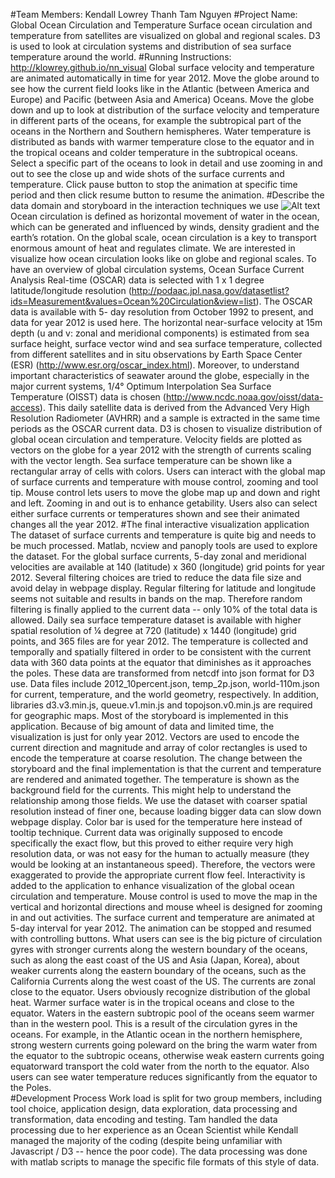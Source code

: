
#Team Members: 
Kendall Lowrey
Thanh Tam Nguyen
#Project Name: Global Ocean Circulation and Temperature
Surface ocean circulation and temperature from satellites are visualized on global and regional scales. D3 is used to look at circulation systems and distribution of sea surface temperature around the world.
#Running Instructions:
http://klowrey.github.io/nn_visual Global surface velocity and temperature are animated automatically in time for year 2012.
Move the globe around to see how the current field looks like in the Atlantic (between America and Europe) and Pacific (between Asia and America) Oceans. 
Move the globe down and up to look at distribution of the surface velocity and temperature in different parts of the oceans, for example the subtropical part of the oceans in the Northern and Southern hemispheres. Water temperature is distributed as bands with warmer temperature close to the equator and in the tropical oceans and colder temperature in the subtropical oceans.
Select a specific part of the oceans to look in detail and use zooming in and out to see the close up and wide shots of the surface currents and temperature.
Click pause button to stop the animation at specific time period and then click resume button to resume the animation.
#Describe the data domain and storyboard in the interaction techniques we use
![Alt text](http://github.com/klowrey/nn_visual/data/storyboard.png)
Ocean circulation is defined as horizontal movement of water in the ocean, which can be generated and influenced by winds, density gradient and the earth’s rotation. On the global scale, ocean circulation is a key to transport enormous amount of heat and regulates climate. We are interested in visualize how ocean circulation looks like on globe and regional scales. To have an overview of global circulation systems, Ocean Surface Current Analysis Real-time (OSCAR) data is selected with 1 x 1 degree latitude/longitude resolution (http://podaac.jpl.nasa.gov/datasetlist?ids=Measurement&values=Ocean%20Circulation&view=list). The OSCAR data is available with 5- day resolution from October 1992 to present, and data for year 2012 is used here. The horizontal near-surface velocity at 15m depth (u and v: zonal and meridional components) is estimated from sea surface height, surface vector wind and sea surface temperature, collected from different satellites and in situ observations by Earth Space Center (ESR) (http://www.esr.org/oscar_index.html). 
Moreover, to understand important characteristics of seawater around the globe, especially in the major current systems, 1/4° Optimum Interpolation Sea Surface Temperature (OISST) data is chosen (http://www.ncdc.noaa.gov/oisst/data-access). This daily satellite data is derived from the Advanced Very High Resolution Radiometer (AVHRR) and a sample is extracted in the same time periods as the OSCAR current data.
D3 is chosen to visualize distribution of global ocean circulation and temperature. Velocity fields are plotted as vectors on the globe for a year 2012 with the strength of currents scaling with the vector length. Sea surface temperature can be shown like a rectangular array of cells with colors. Users can interact with the global map of surface currents and temperature with mouse control, zooming and tool tip. Mouse control lets users to move the globe map up and down and right and left. Zooming in and out is to enhance getability. Users also can select either surface currents or temperatures shown and see their animated changes all the year 2012. 
#The final interactive visualization application
The dataset of surface currents and temperature is quite big and needs to be much processed.  Matlab, ncview and panoply tools are used to explore the dataset. For the global surface currents, 5-day zonal and meridional velocities are available at 140 (latitude) x 360 (longitude) grid points for year 2012. Several filtering choices are tried to reduce the data file size and avoid delay in webpage display. Regular filtering for latitude and longitude seems not suitable and results in bands on the map. Therefore random filtering is finally applied to the current data -- only 10% of the total data is allowed. Daily sea surface temperature dataset is available with higher spatial resolution of ¼ degree at 720 (latitude) x 1440 (longitude) grid points, and 365 files are for year 2012. The temperature is collected and temporally and spatially filtered in order to be consistent with the current data with 360 data points at the equator that diminishes as it approaches the poles. These data are transformed from netcdf into json format for D3 use. Data files include 2012_10percent.json, temp_2p.json, world-110m.json for current, temperature, and the world geometry, respectively. In addition, libraries d3.v3.min.js, queue.v1.min.js and topojson.v0.min.js are required for geographic maps.
Most of the storyboard is implemented in this application. Because of big amount of data and limited time, the visualization is just for only year 2012. Vectors are used to encode the current direction and magnitude and array of color rectangles is used to encode the temperature at coarse resolution. The change between the storyboard and the final implementation is that the current and temperature are rendered and animated together. The temperature is shown as the background field for the currents. This might help to understand the relationship among those fields. We use the dataset with coarser spatial resolution instead of finer one, because loading bigger data can slow down webpage display. Color bar is used for the temperature here instead of tooltip technique. Current data was originally supposed to encode specifically the exact flow, but this proved to either require very high resolution data, or was not easy for the human to actually measure (they would be looking at an instantaneous speed). Therefore, the vectors were exaggerated to provide the appropriate current flow feel.
Interactivity is added to the application to enhance visualization of the global ocean circulation and temperature. Mouse control is used to move the map in the vertical and horizontal directions and mouse wheel is designed for zooming in and out activities. The surface current and temperature are animated at 5-day interval for year 2012. The animation can be stopped and resumed with controlling buttons. 
What users can see is the big picture of circulation gyres with stronger currents along the western boundary of the oceans, such as along the east coast of the US and Asia (Japan, Korea), about weaker currents along the eastern boundary of the oceans, such as the California Currents along the west coast of the US. The currents are zonal close to the equator. Users obviously recognize distribution of the global heat. Warmer surface water is in the tropical oceans and close to the equator. Waters in the eastern subtropic pool of the oceans seem warmer than in the western pool. This is a result of the circulation gyres in the oceans. For example, in the Atlantic ocean in the northern hemisphere, strong western currents going poleward on the bring the warm water from the equator to the subtropic oceans, otherwise weak eastern currents going equatorward transport the cold water from the north to the equator. Also users can see water temperature reduces significantly from the equator to the Poles.  
#Development Process
Work load is split for two group members, including tool choice, application design, data exploration, data processing and transformation, data encoding and testing. Tam handled the data processing due to her experience as an Ocean Scientist while Kendall managed the majority of the coding (despite being unfamiliar with Javascript / D3 -- hence the poor code). The data processing was done with matlab scripts to manage the specific file formats of this style of data.


